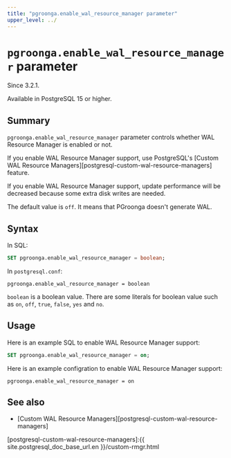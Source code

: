 ```yaml
---
title: "pgroonga.enable_wal_resource_manager parameter"
upper_level: ../
---
```


# `pgroonga.enable_wal_resource_manager` parameter

Since 3.2.1.

Available in PostgreSQL 15 or higher.

## Summary

`pgroonga.enable_wal_resource_manager` parameter controls whether
WAL Resource Manager is enabled or not.

If you enable WAL Resource Manager support,
use PostgreSQL's [Custom WAL Resource Managers][postgresql-custom-wal-resource-managers] feature.
<!-- TODO See [Replication (WAL Resource Manager)][..] for details. -->

If you enable WAL Resource Manager support,
update performance will be decreased because some extra disk writes are needed.

The default value is `off`. It means that PGroonga doesn't generate WAL.

## Syntax

In SQL:

```sql
SET pgroonga.enable_wal_resource_manager = boolean;
```

In `postgresql.conf`:

```text
pgroonga.enable_wal_resource_manager = boolean
```

`boolean` is a boolean value. There are some literals for boolean value such as `on`, `off`, `true`, `false`, `yes` and `no`.

## Usage

Here is an example SQL to enable WAL Resource Manager support:

```sql
SET pgroonga.enable_wal_resource_manager = on;
```

Here is an example configration to enable WAL Resource Manager support:

```text
pgroonga.enable_wal_resource_manager = on
```

## See also

  * [Custom WAL Resource Managers][postgresql-custom-wal-resource-managers]

[postgresql-custom-wal-resource-managers]:{{ site.postgresql_doc_base_url.en }}/custom-rmgr.html
